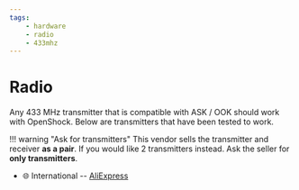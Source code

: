 ```yaml
---
tags:
    - hardware
    - radio
    - 433mhz
---
```


# Radio

Any 433 MHz transmitter that is compatible with ASK / OOK should work with OpenShock. Below are transmitters that have been tested to work.

!!! warning "Ask for transmitters"
    This vendor sells the transmitter and receiver **as a pair**. If you would like 2 transmitters instead. Ask the seller for **only transmitters**.

- :globe_with_meridians: International -- [AliExpress](https://aliexpress.com/item/32820610184.html)